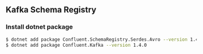 Kafka Schema Registry
---

### Install dotnet package
```bash
$ dotnet add package Confluent.SchemaRegistry.Serdes.Avro --version 1.4.0
$ dotnet add package Confluent.Kafka --version 1.4.0
```